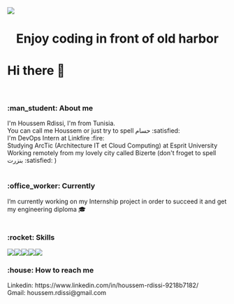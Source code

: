 <img src="https://lp-cms-production.imgix.net/2019-06/6c62d577d87a7187e15eafabfe9620cb-bizerte.jpg?auto=format&fit=crop&ixlib=react-8.6.4&h=520&w=1312&q=75&dpr=1" />
<h1 align="center">Enjoy coding in front of old harbor  </h1> 

<h1>Hi there 👋 </h1> 
<br>
<h3>:man_student: About me </h3> 
I'm Houssem Rdissi, I'm from Tunisia.<br>
You can call me Houssem or just try to spell حسام :satisfied: <br> 
I'm DevOps Intern at Linkfire :fire: <br>
Studying ArcTic (Architecture IT et Cloud Computing) at Esprit University <br>
Working remotely from my lovely city called Bizerte (don't froget to spell بنزرت :satisfied: ) <br><br> 

<h3>:office_worker: Currently </h3> 

I’m currently working on my Internship project in order to succeed it and get my engineering diploma :mortar_board:<br><br>

<h3>:rocket: Skills </h3>
<img src="https://img.shields.io/badge/.NET-5C2D91?style=for-the-badge&logo=.net&logoColor=white" /><img src="https://img.shields.io/badge/Amazon_AWS-232F3E?style=for-the-badge&logo=amazon-aws&logoColor=white" /><img src="https://img.shields.io/badge/Docker-2CA5E0?style=for-the-badge&logo=docker&logoColor=white" /><img src="https://img.shields.io/badge/Git-F05032?style=for-the-badge&logo=git&logoColor=white" /><img src="https://img.shields.io/badge/Java-ED8B00?style=for-the-badge&logo=java&logoColor=white" />
<br>
<h3>:house: How to reach me </h3> 
Linkedin: https://www.linkedin.com/in/houssem-rdissi-9218b7182/ <br>Gmail: houssem.rdissi@gmail.com 
